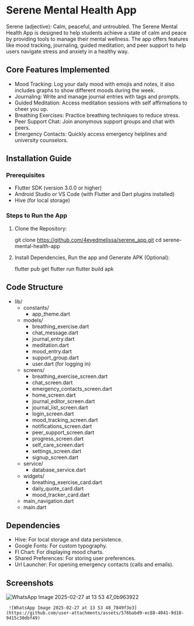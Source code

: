 # Serene Mental Health App

Serene (adjective): Calm, peaceful, and untroubled.
The Serene Mental Health App is designed to help students achieve a state of calm and peace by providing tools to manage their mental wellness. The app offers features like mood tracking, journaling, guided meditation, and peer support to help users navigate stress and anxiety in a healthy way.

## Core Features Implemented

  - Mood Tracking: Log your daily mood with emojis and notes, it also includes graphs to show different moods during the week.
  - Journaling: Write and manage journal entries with tags and prompts.
  - Guided Meditation: Access meditation sessions with self affirmations to cheer you up.
  - Breathing Exercises: Practice breathing techniques to reduce stress.
  - Peer Support Chat: Join anonymous support groups and chat with peers.
  - Emergency Contacts: Quickly access emergency helplines and university counselors.

## Installation Guide
### Prerequisites
- Flutter SDK (version 3.0.0 or higher)
- Android Studio or VS Code (with Flutter and Dart plugins installed)
- Hive (for local storage)

### Steps to Run the App
1. Clone the Repository:
   
   git clone https://github.com/4eyedmelissa/serene_app.git
   cd serene-mental-health-app
   
2. Install Dependencies, Run the app and Generate APK (Optional):

   flutter pub get
   flutter run
   flutter build apk

## Code Structure

   - lib/
      - constants/
        - app_theme.dart
      - models/
        - breathing_exercise.dart
        - chat_message.dart
        - journal_entry.dart
        - meditation.dart
        - mood_entry.dart
        - support_group.dart
        - user.dart (for logging in)
      - screens/
         -  breathing_exercise_screen.dart 
         - chat_screen.dart               
         - emergency_contacts_screen.dart 
         - home_screen.dart               
         - journal_editor_screen.dart     
         - journal_list_screen.dart       
         - login_screen.dart            
         - mood_tracking_screen.dart     
         - notifications_screen.dart     
         - peer_support_screen.dart       
         - progress_screen.dart           
         - self_care_screen.dart          
         - settings_screen.dart          
         - signup_screen.dart
       - service/
         - database_service.dart
       - widgets/
          - breathing_exercise_card.dart
          - daily_quote_card.dart        
          - mood_tracker_card.dart
        - main_navigation.dart
        - main.dart
    
## Dependencies

   - Hive: For local storage and data persistence.
   - Google Fonts: For custom typography.
   - Fl Chart: For displaying mood charts.
   - Shared Preferences: For storing user preferences.
   - Url Launcher: For opening emergency contacts (calls and emails).

## Screenshots




  ![WhatsApp Image 2025-02-27 at 13 53 47_0b963922](https://github.com/user-attachments/assets/834b9042-0381-461b-aeed-9a58d7b2c981)

     ![WhatsApp Image 2025-02-27 at 13 53 48_7849f3e3](https://github.com/user-attachments/assets/576babd9-ec88-4041-9d18-9415c30dbf49)
    

   



